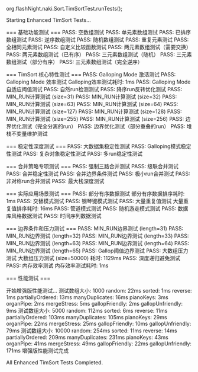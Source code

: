org.flashNight.naki.Sort.TimSortTest.runTests();


Starting Enhanced TimSort Tests...

=== 基础功能测试 ===
PASS: 空数组测试
PASS: 单元素数组测试
PASS: 已排序数组测试
PASS: 逆序数组测试
PASS: 随机数组测试
PASS: 重复元素测试
PASS: 全相同元素测试
PASS: 自定义比较函数测试
PASS: 两元素数组测试（需要交换）
PASS: 两元素数组测试（已有序）
PASS: 三元素数组测试（随机）
PASS: 三元素数组测试（部分有序）
PASS: 三元素数组测试（完全逆序）

=== TimSort 核心特性测试 ===
PASS: Galloping Mode 激活测试
PASS: Galloping Mode 效率测试
    Galloping效率测试耗时: 1ms
PASS: Galloping Mode 自适应阈值测试
PASS: 自然run检测测试
PASS: 降序run反转优化测试
PASS: MIN_RUN计算测试 (size=31)
PASS: MIN_RUN计算测试 (size=32)
PASS: MIN_RUN计算测试 (size=63)
PASS: MIN_RUN计算测试 (size=64)
PASS: MIN_RUN计算测试 (size=127)
PASS: MIN_RUN计算测试 (size=128)
PASS: MIN_RUN计算测试 (size=255)
PASS: MIN_RUN计算测试 (size=256)
PASS: 边界优化测试（完全分离的run）
PASS: 边界优化测试（部分重叠的run）
PASS: 堆栈不变量维护测试

=== 稳定性深度测试 ===
PASS: 大数据集稳定性测试
PASS: Galloping模式稳定性测试
PASS: 复杂对象稳定性测试
PASS: 多run稳定性测试

=== 合并策略专项测试 ===
PASS: 强制三路合并测试
PASS: 级联合并测试
PASS: 合并稳定性测试
PASS: 合并边界条件测试
PASS: 极小run合并测试
PASS: 非对称run合并测试
PASS: 最大栈深度测试

=== 实际应用场景测试 ===
PASS: 部分有序数据测试
    部分有序数据排序耗时: 1ms
PASS: 交替模式测试
PASS: 钢琴键模式测试
PASS: 大量重复值测试
    大量重复值排序耗时: 16ms
PASS: 管道模式测试
PASS: 随机游走模式测试
PASS: 数据库风格数据测试
PASS: 时间序列数据测试

=== 边界条件和压力测试 ===
PASS: MIN_RUN边界测试 (length=31)
PASS: MIN_RUN边界测试 (length=32)
PASS: MIN_RUN边界测试 (length=33)
PASS: MIN_RUN边界测试 (length=63)
PASS: MIN_RUN边界测试 (length=64)
PASS: MIN_RUN边界测试 (length=65)
PASS: Gallop阈值边界测试
PASS: 大数组压力测试
    大数组压力测试 (size=50000) 耗时: 1129ms
PASS: 深度递归避免测试
PASS: 内存效率测试
    内存效率测试耗时: 1ms

=== 性能测试 ===

开始增强版性能测试...
  测试数组大小: 1000
    random: 22ms
    sorted: 1ms
    reverse: 1ms
    partiallyOrdered: 13ms
    manyDuplicates: 16ms
    pianoKeys: 3ms
    organPipe: 2ms
    mergeStress: 5ms
    gallopFriendly: 2ms
    gallopUnfriendly: 9ms
  测试数组大小: 5000
    random: 112ms
    sorted: 6ms
    reverse: 11ms
    partiallyOrdered: 103ms
    manyDuplicates: 105ms
    pianoKeys: 29ms
    organPipe: 22ms
    mergeStress: 25ms
    gallopFriendly: 10ms
    gallopUnfriendly: 79ms
  测试数组大小: 10000
    random: 254ms
    sorted: 11ms
    reverse: 14ms
    partiallyOrdered: 209ms
    manyDuplicates: 231ms
    pianoKeys: 43ms
    organPipe: 41ms
    mergeStress: 49ms
    gallopFriendly: 22ms
    gallopUnfriendly: 171ms
增强版性能测试完成

All Enhanced TimSort Tests Completed.

